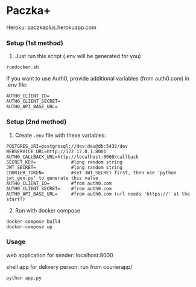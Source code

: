 # Paczka+

Heroku: paczkaplus.herokuapp.com

### Setup (1st method)
1. Just run this script (.env will be generated for you)
```
rundocker.sh
```

If you want to use Auth0, provide additional variables (from auth0.com) in .env file:
```
AUTH0_CLIENT_ID=
AUTH0_CLIENT_SECRET=
AUTH0_API_BASE_URL=
``` 

### Setup (2nd method)
1. Create `.env` file with these variables:
```
POSTGRES_URI=postgresql://dev:dev@db:5432/dev
WEBSERVICE_URL=http://172.17.0.1:8001
AUTH0_CALLBACK_URL=http://localhost:8000/callback
SECRET_KEY=             #long random string
JWT_SECRET=             #long random string
COURIER_TOKEN=          #set JWT_SECRET first, then use 'python jwt_gen.py' to generate this value
AUTH0_CLIENT_ID=        #from auth0.com
AUTH0_CLIENT_SECRET=    #from auth0.com
AUTH0_API_BASE_URL=     #from auth0.com (url needs 'https://' at the start!)

```
2. Run with docker compose
```
docker-compose build
docker-compose up
```

### Usage

web application for sender: 
localhost:8000

shell app for delivery person:
run from courierapp/
```
python app.py
```

